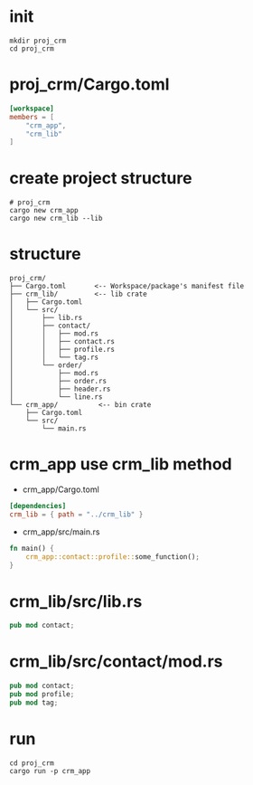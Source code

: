 # init

```
mkdir proj_crm
cd proj_crm
```

# proj_crm/Cargo.toml

```toml
[workspace]
members = [
    "crm_app",
    "crm_lib"
]
```

# create project structure

```
# proj_crm
cargo new crm_app
cargo new crm_lib --lib
```

# structure

```
proj_crm/
├── Cargo.toml       <-- Workspace/package's manifest file
├── crm_lib/         <-- lib crate
│   ├── Cargo.toml
│   └── src/
│       ├── lib.rs
│       ├── contact/
│       │   ├── mod.rs
│       │   ├── contact.rs
│       │   ├── profile.rs
│       │   └── tag.rs
│       └── order/
│           ├── mod.rs
│           ├── order.rs
│           ├── header.rs
│           └── line.rs
└── crm_app/          <-- bin crate
    ├── Cargo.toml
    └── src/
        └── main.rs
```

# crm_app use crm_lib method

- crm_app/Cargo.toml

```toml
[dependencies]
crm_lib = { path = "../crm_lib" }
```

- crm_app/src/main.rs

```rust
fn main() {
    crm_app::contact::profile::some_function();
}
```

# crm_lib/src/lib.rs

```rs
pub mod contact;
```

# crm_lib/src/contact/mod.rs

```rs
pub mod contact;
pub mod profile;
pub mod tag;
```

# run

```
cd proj_crm
cargo run -p crm_app
```
